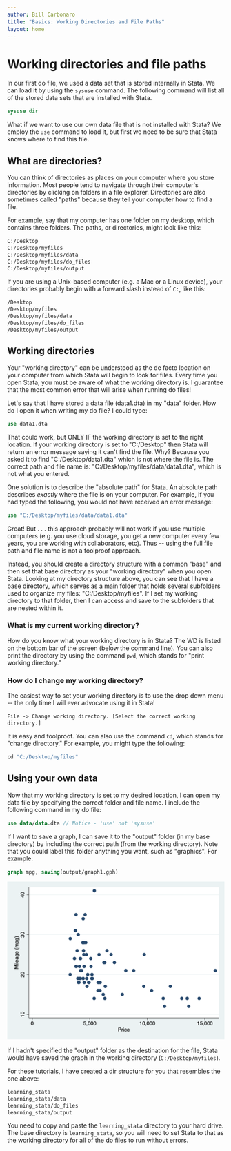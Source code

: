 ```yaml
---
author: Bill Carbonaro
title: "Basics: Working Directories and File Paths"
layout: home
---
```


# Working directories and file paths 

In our first do file, we used a data set that is stored internally in Stata. We can load it by using the `sysuse` command. The following command will list all of the stored data sets that are installed with Stata. 

```stata
sysuse dir 
```

What if we want to use our own data file that is not installed with Stata? We employ the `use` command to load it, but first we need to be sure that Stata knows where to find this file. 





## What are directories?

You can think of directories as places on your computer where you store information. Most people tend to navigate through their computer's directories by clicking on folders in a file explorer. Directories are also sometimes called "paths" because they tell your computer how to find a file.

For example, say that my computer has one folder on my desktop, which contains three folders. The paths, or directories, might look like this: 

```
C:/Desktop
C:/Desktop/myfiles
C:/Desktop/myfiles/data
C:/Desktop/myfiles/do_files
C:/Desktop/myfiles/output
```

If you are using a Unix-based computer (e.g. a Mac or a Linux device), your directories probably begin with a forward slash instead of `C:`, like this:

```
/Desktop
/Desktop/myfiles
/Desktop/myfiles/data
/Desktop/myfiles/do_files
/Desktop/myfiles/output
```




## Working directories

Your "working directory" can be understood as the de facto location on your computer from which Stata will begin to look for files. Every time you open Stata, you must be aware of what the working directory is. I guarantee that the most common error that will arise when running do files!

Let's say that I have stored a data file (data1.dta) in my "data" folder. How do I open it when writing my do file? I could type: 

```stata
use data1.dta  
```

That could work, but ONLY IF the working directory is set to the right location. If your working directory is set to "C:/Desktop" then Stata will return an error message saying it can't find the file. Why? Because you asked it to find "C:/Desktop/data1.dta" which is not where the file is. The correct path and file name is: "C:/Desktop/myfiles/data/data1.dta", which is not what you entered. 

One solution is to describe the "absolute path" for Stata. An absolute path describes *exactly* where the file is on your computer. For example, if you had typed the following, you would not have received an error message: 

```stata
use "C:/Desktop/myfiles/data/data1.dta"
```

Great! But . . . this approach probably will not work if you use multiple computers (e.g. you use cloud storage, you get a new computer every few years, you are working with collaborators, etc). Thus -- using the full file path and file name is not a foolproof approach. 

Instead, you should create a directory structure with a common "base" and then set that base directory as your "working directory" when you open Stata. Looking at my directory structure above, you can see that I have a base directory, which serves as a main folder that holds several subfolders used to organize my files: "C:/Desktop/myfiles". If I set my working directory to that folder, then I can access and save to the subfolders that are nested within it. 



### What is my current working directory?

How do you know what your working directory is in Stata? The WD is listed on the bottom bar of the screen (below the command line). You can also print the directory by using the command `pwd`, which stands for "print working directory."



### How do I change my working directory?

The easiest way to set your working directory is to use the drop down menu -- the only time I will ever advocate using it in Stata! 

```
File -> Change working directory. [Select the correct working directory.] 
```

It is easy and foolproof. You can also use the command `cd`, which stands for "change directory." For example, you might type the following:

```stata
cd "C:/Desktop/myfiles"
```






## Using your own data

Now that my working directory is set to my desired location, I can open my data file by specifying the correct folder and file name. I include the following command in my do file: 

```stata
use data/data.dta // Notice - 'use' not 'sysuse' 
```

If I want to save a graph, I can save it to the "output" folder (in my base directory) by including the correct path (from the working directory). Note that you could label this folder anything you want, such as "graphics". For example:

```stata
graph mpg, saving(output/graph1.gph) 
```

![Our graph.](pics/graph1.png)

If I hadn't specified the "output" folder as the destination for the file, Stata would have saved the graph in the working directory (`C:/Desktop/myfiles`). 

For these tutorials, I have created a dir structure for you that resembles the one above: 

```
learning_stata
learning_stata/data
learning_stata/do_files
learning_stata/output
```

You need to copy and paste the `learning_stata` directory to your hard drive. The base directory is `learning_stata`, so you will need to set Stata to that as the working directory for all of the do files to run without errors. 
